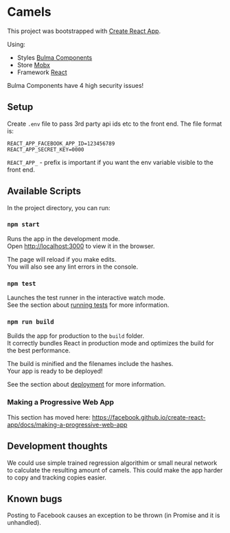 # Camels

This project was bootstrapped with [Create React App](https://github.com/facebook/create-react-app).

Using:
  * Styles [Bulma Components](https://couds.github.io/react-bulma-components)
  * Store [Mobx](https://mobx.js.org/getting-started.html)
  * Framework [React](https://reactjs.org/)

Bulma Components have 4 high security issues!

## Setup

Create ```.env``` file to pass 3rd party api ids etc to the front end. The file format is:

```
REACT_APP_FACEBOOK_APP_ID=123456789
REACT_APP_SECRET_KEY=0000
```

```REACT_APP_``` - prefix is important if you want the env variable visible to the front end.

## Available Scripts

In the project directory, you can run:

### `npm start`

Runs the app in the development mode.<br>
Open [http://localhost:3000](http://localhost:3000) to view it in the browser.

The page will reload if you make edits.<br>
You will also see any lint errors in the console.

### `npm test`

Launches the test runner in the interactive watch mode.<br>
See the section about [running tests](https://facebook.github.io/create-react-app/docs/running-tests) for more information.

### `npm run build`

Builds the app for production to the `build` folder.<br>
It correctly bundles React in production mode and optimizes the build for the best performance.

The build is minified and the filenames include the hashes.<br>
Your app is ready to be deployed!

See the section about [deployment](https://facebook.github.io/create-react-app/docs/deployment) for more information.

### Making a Progressive Web App

This section has moved here: https://facebook.github.io/create-react-app/docs/making-a-progressive-web-app

## Development thoughts

We could use simple trained regression algorithim or small neural network to calculate the resulting amount of camels. This could make the app harder to copy and tracking copies easier.

## Known bugs

Posting to Facebook causes an exception to be thrown (in Promise and it is unhandled).
